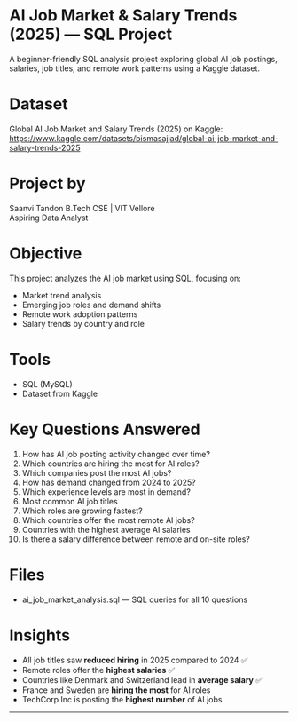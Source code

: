 # AI Job Market & Salary Trends (2025) — SQL Project

A beginner-friendly SQL analysis project exploring global AI job postings, salaries, job titles, and remote work patterns using a Kaggle dataset.

# Dataset

Global AI Job Market and Salary Trends (2025) on Kaggle: https://www.kaggle.com/datasets/bismasajjad/global-ai-job-market-and-salary-trends-2025

# Project by

Saanvi Tandon 
B.Tech CSE | VIT Vellore  
Aspiring Data Analyst

# Objective

This project analyzes the AI job market using SQL, focusing on:
- Market trend analysis
- Emerging job roles and demand shifts
- Remote work adoption patterns
- Salary trends by country and role

# Tools

- SQL (MySQL)
- Dataset from Kaggle

# Key Questions Answered

1. How has AI job posting activity changed over time?
2. Which countries are hiring the most for AI roles?
3. Which companies post the most AI jobs?
4. How has demand changed from 2024 to 2025?
5. Which experience levels are most in demand?
6. Most common AI job titles
7. Which roles are growing fastest?
8. Which countries offer the most remote AI jobs?
9. Countries with the highest average AI salaries
10. Is there a salary difference between remote and on-site roles?

# Files

- ai_job_market_analysis.sql — SQL queries for all 10 questions

# Insights

- All job titles saw **reduced hiring** in 2025 compared to 2024 ✅
- Remote roles offer the **highest salaries** ✅
- Countries like Denmark and Switzerland lead in **average salary** ✅
- France and Sweden are **hiring the most** for AI roles
- TechCorp Inc is posting the **highest number** of AI jobs

---
